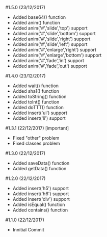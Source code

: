 #1.5.0 (23/12/2017)

* Added base64() function
* Added anim() function
* Added anim('#','slide','top') support
* Added anim('#','slide','bottom') support
* Added anim('#','slide','right') support
* Added anim('#','slide','left') support
* Added anim('#','enlarge','right') support
* Added anim('#','enlarge','bottom') support
* Added anim('#','fade','in') support
* Added anim('#','fade','out') support


#1.4.0 (23/12/2017)

* Added wait() function
* Added sha1() function
* Added toString() function
* Added toInt() function
* Added doTTT() function
* Added insert('ul') support
* Added insert('li') support

#1.3.1 (22/12/2017) [important]

* Fixed "other" problem
* Fixed classes problem

#1.3.0 (22/12/2017)

* Added saveData() function
* Added getData() function

#1.2.0 (22/12/2017)

* Added insert('h5') support
* Added insert('h6') support
* Added insert('div') support
* Added isEqual() function
* Added contains() function

#1.1.0 (22/12/2017)

* Innitial Commit